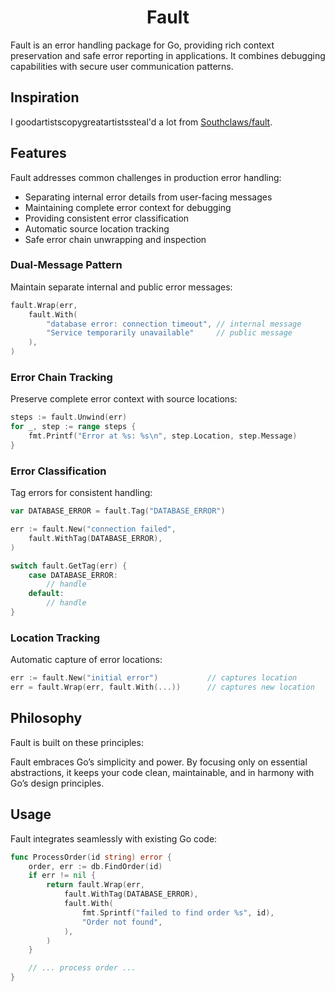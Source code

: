 <div align="center">
    <h1 align="center">Fault</h1>
</div>


Fault is an error handling package for Go, providing rich context preservation
and safe error reporting in applications. It combines debugging capabilities with
secure user communication patterns.

## Inspiration

I goodartistscopygreatartistssteal'd a lot from [Southclaws/fault](https://github.com/Southclaws/fault).

## Features

Fault addresses common challenges in production error handling:

- Separating internal error details from user-facing messages
- Maintaining complete error context for debugging
- Providing consistent error classification
- Automatic source location tracking
- Safe error chain unwrapping and inspection

### Dual-Message Pattern
Maintain separate internal and public error messages:
```go
fault.Wrap(err,
    fault.With(
        "database error: connection timeout", // internal message
        "Service temporarily unavailable"     // public message
    ),
)
```

### Error Chain Tracking
Preserve complete error context with source locations:
```go
steps := fault.Unwind(err)
for _, step := range steps {
    fmt.Printf("Error at %s: %s\n", step.Location, step.Message)
}
```

### Error Classification
Tag errors for consistent handling:
```go
var DATABASE_ERROR = fault.Tag("DATABASE_ERROR")

err := fault.New("connection failed",
    fault.WithTag(DATABASE_ERROR),
)

switch fault.GetTag(err) {
	case DATABASE_ERROR:
		// handle
	default:
		// handle
}
```

### Location Tracking
Automatic capture of error locations:
```go
err := fault.New("initial error")           // captures location
err = fault.Wrap(err, fault.With(...))      // captures new location
```

## Philosophy

Fault is built on these principles:

Fault embraces Go’s simplicity and power. By focusing only on essential
abstractions, it keeps your code clean, maintainable, and in harmony with
Go’s design principles.

## Usage

Fault integrates seamlessly with existing Go code:

```go
func ProcessOrder(id string) error {
    order, err := db.FindOrder(id)
    if err != nil {
        return fault.Wrap(err,
            fault.WithTag(DATABASE_ERROR),
            fault.With(
                fmt.Sprintf("failed to find order %s", id),
                "Order not found",
            ),
        )
    }

    // ... process order ...
}
```
